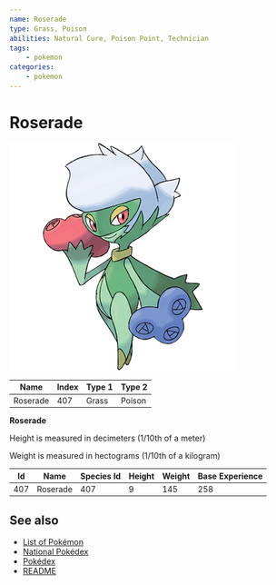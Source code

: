 ```yaml
---
name: Roserade
type: Grass, Poison
abilities: Natural Cure, Poison Point, Technician
tags:
    - pokemon
categories:
    - pokemon
---
```


# Roserade


![Roserade](images/407.png)

| **Name** | **Index** | **Type 1** | **Type 2** |
|----|----|----|----|
| Roserade | 407 | Grass | Poison  |

**Roserade** 


Height is measured in decimeters (1/10th of a meter)

Weight is measured in hectograms (1/10th of a kilogram)

| **Id** | **Name** | **Species Id** | **Height** | **Weight** | **Base Experience** |
|--------|----------|----------------|------------|------------|---------------------|
| 407 | Roserade | 407 | 9 | 145 | 258 |


## See also

- [List of Pokémon](../pokemon.md)
- [National Pokédex](../national_pokedex.md)
- [Pokédex](../pokedex.md)
- [README](../README.md)
